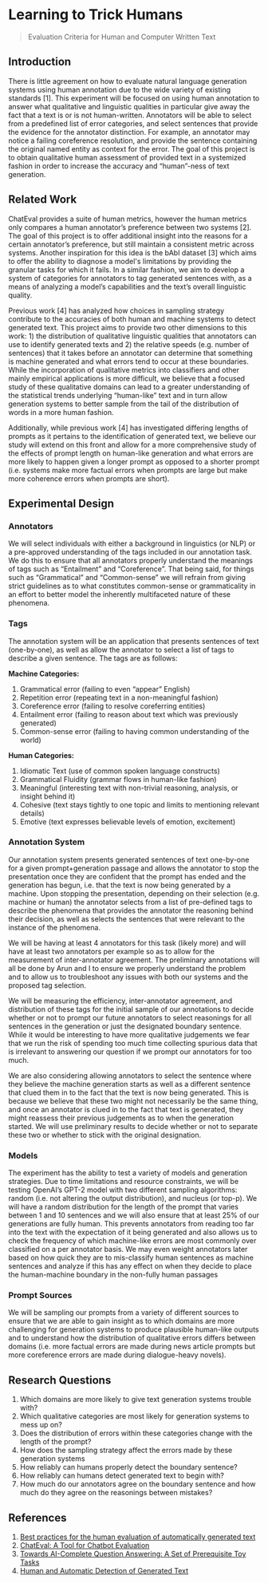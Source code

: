 # Learning to Trick Humans
> Evaluation Criteria for Human and Computer Written Text

## Introduction
There is little agreement on how to evaluate natural language generation systems using human annotation due to the wide variety of existing standards [1]. This experiment will be focused on using human annotation to answer what qualitative and linguistic qualities in particular give away the fact that a text is or is not human-written. Annotators will be able to select from a predefined list of error categories, and select sentences that provide the evidence for the annotator distinction. For example, an annotator may notice a failing coreference resolution, and provide the sentence containing the original named entity as context for the error. The goal of this project is to obtain qualitative human assessment of provided text in a systemized fashion in order to increase the accuracy and “human”-ness of text generation.

## Related Work
ChatEval provides a suite of human metrics, however the human metrics only compares a human annotator’s preference between two systems [2]. The goal of this project is to offer additional insight into the reasons for a certain annotator’s preference, but still maintain a consistent metric across systems. Another inspiration for this idea is the bAbI dataset [3] which aims to offer the ability to diagnose a model's limitations by providing the granular tasks for which it fails. In a similar fashion, we aim to develop a system of categories for annotators to tag generated sentences with, as a means of analyzing a model’s capabilities and the text’s overall linguistic quality. 

Previous work [4] has analyzed how choices in sampling strategy contribute to the accuracies of both human and machine systems to detect generated text. This project aims to provide two other dimensions to this work: 1) the distribution of qualitative linguistic qualities that annotators can use to identify generated texts and 2) the relative speeds (e.g. number of sentences) that it takes before an annotator can determine that something is machine generated and what errors tend to occur at these boundaries. While the incorporation of qualitative metrics into classifiers and other mainly empirical applications is more difficult, we believe that a focused study of these qualitative domains can lead to a greater understanding of the statistical trends underlying “human-like” text and in turn allow generation systems to better sample from the tail of the distribution of words in a more human fashion.

Additionally, while previous work [4] has investigated differing lengths of prompts as it pertains to the identification of generated text, we believe our study will extend on this front and allow for a more comprehensive study of the effects of prompt length on human-like generation and what errors are more likely to happen given a longer prompt as opposed to a shorter prompt (i.e. systems make more factual errors when prompts are large but make more coherence errors when prompts are short).

## Experimental Design
### Annotators

We will select individuals with either a background in linguistics (or NLP) or a pre-approved understanding of the tags included in our annotation task. We do this to ensure that all annotators properly understand the meanings of tags such as “Entailment” and “Coreference”. That being said, for things such as “Grammatical” and “Common-sense” we will refrain from giving strict guidelines as to what constitutes common-sense or grammaticality in an effort to better model the inherently multifaceted nature of these phenomena. 

### Tags
The annotation system will be an application that presents sentences of text (one-by-one), as well as allow the annotator to select a list of tags to describe a given sentence. The tags are as follows:

**Machine Categories:**
1. Grammatical error (failing to even “appear” English)
2. Repetition error (repeating text in a non-meaningful fashion)
3. Coreference error (failing to resolve coreferring entities)
4. Entailment error (failing to reason about text which was previously generated)
5. Common-sense error (failing to having common understanding of the world)

**Human Categories:**
1. Idiomatic Text (use of common spoken language constructs)
2. Grammatical Fluidity (grammar flows in human-like fashion)
3. Meaningful (interesting text with non-trivial reasoning, analysis, or insight behind it)
4. Cohesive (text stays tightly to one topic and limits to mentioning relevant details)
5. Emotive (text expresses believable levels of emotion, excitement)

### Annotation System
Our annotation system presents generated sentences of text one-by-one for a given prompt+generation passage and allows the annotator to stop the presentation once they are confident that the prompt has ended and the generation has begun, i.e. that the text is now being generated by a machine. Upon stopping the presentation, depending on their selection (e.g. machine or human) the annotator selects from a list of pre-defined tags to describe the phenomena that provides the annotator the reasoning behind their decision, as well as selects the sentences that were relevant to the instance of the phenomena.

We will be having at least 4 annotators for this task (likely more) and will have at least two annotators per example so as to allow for the measurement of inter-annotator agreement. The preliminary annotations will all be done by Arun and I to ensure we properly understand the problem and to allow us to troubleshoot any issues with both our systems and the proposed tag selection.

We will be measuring the efficiency, inter-annotator agreement, and distribution of these tags for the initial sample of our annotations to decide whether or not to prompt our future annotators to select reasonings for all sentences in the generation or just the designated boundary sentence. While it would be interesting to have more qualitative judgements we fear that we run the risk of spending too much time collecting spurious data that is irrelevant to answering our question if we prompt our annotators for too much. 

We are also considering allowing annotators to select the sentence where they believe the machine generation starts as well as a different sentence that clued them in to the fact that the text is now being generated. This is because we believe that these two might not necessarily be the same thing, and once an annotator is clued in to the fact that text is generated, they might reassess their previous judgements as to when the generation started. We will use preliminary results to decide whether or not to separate these two or whether to stick with the original designation.

### Models
The experiment has the ability to test a variety of models and generation strategies. Due to time limitations and resource constraints, we will be testing OpenAI’s GPT-2 model with two different sampling algorithms: random (i.e. not altering the output distribution), and nucleus (or top-p). We will have a random distribution for the length of the prompt that varies between 1 and 10 sentences and we will also ensure that at least 25% of our generations are fully human. This prevents annotators from reading too far into the text with the expectation of it being generated and also allows us to check the frequency of which machine-like errors are most commonly over classified on a per annotator basis. We may even weight annotators later based on how quick they are to mis-classify human sentences as machine sentences and analyze if this has any effect on when they decide to place the human-machine boundary in the non-fully human passages

### Prompt Sources

We will be sampling our prompts from a variety of different sources to ensure that we are able to gain insight as to which domains are more challenging for generation systems to produce plausible human-like outputs and to understand how the distribution of qualitative errors differs between domains (i.e. more factual errors are made during news article prompts but more coreference errors are made during dialogue-heavy novels). 

## Research Questions
1. Which domains are more likely to give text generation systems trouble with?
2. Which qualitative categories are most likely for generation systems to mess up on?
3. Does the distribution of errors within these categories change with the length of the prompt?
4. How does the sampling strategy affect the errors made by these generation systems
5. How reliably can humans properly detect the boundary sentence?
6. How reliably can humans detect generated text to begin with?
7. How much do our annotators agree on the boundary sentence and how much do they agree on the reasonings between mistakes?

## References
1. [Best practices for the human evaluation of automatically generated text](https://www.aclweb.org/anthology/W19-8643.pdf)
2. [ChatEval: A Tool for Chatbot Evaluation](https://www.aclweb.org/anthology/N19-4011/)
3. [Towards AI-Complete Question Answering: A Set of Prerequisite Toy Tasks](https://arxiv.org/abs/1502.05698)
4. [Human and Automatic Detection of Generated Text](https://arxiv.org/abs/1911.00650)
